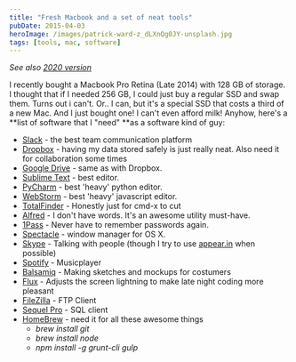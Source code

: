 ```yaml
---
title: "Fresh Macbook and a set of neat tools"
pubDate: 2015-04-03
heroImage: /images/patrick-ward-z_dLXnQg0JY-unsplash.jpg
tags: [tools, mac, software]
---
```


_See also [2020 version](/post-setup-setup-of-new-mac/)_

I recently bought a Macbook Pro Retina (Late 2014) with 128 GB of storage. I thought that if I needed 256 GB, I could just buy a regular SSD and swap them. Turns out i can't. Or.. I can, but it's a special SSD that costs a third of a new Mac. And I just bought one! I can't even afford milk! Anyhow, here's a **list of software that I "need" **as a software kind of guy:

- [Slack](http://slack.com) - the best team communication platform
- [Dropbox](http://dropbox.com) - having my data stored safely is just really neat. Also need it for collaboration some times
- [Google Drive](https://www.google.com/drive/download/) - same as with Dropbox.
- [Sublime Text](http://www.sublimetext.com/) - best editor.
- [PyCharm](https://www.jetbrains.com/pycharm/) - best 'heavy' python editor.
- [WebStorm](https://www.jetbrains.com/webstorm/) - best 'heavy' javascript editor.
- [TotalFinder](http://totalfinder.binaryage.com) \- Honestly just for cmd-x to cut
- [Alfred](http://www.alfredapp.com/) - I don't have words. It's an awesome utility must-have.
- [1Pass](https://agilebits.com/) - Never have to remember passwords again.
- [Spectacle](http://spectacleapp.com) - window manager for OS X.
- [Skype](http://www.skype.com/en/) - Talking with people (though I try to use [appear.in](http://appear.in) when possible)
- [Spotify](https://www.spotify.com/no/) - Musicplayer
- [Balsamiq](https://balsamiq.com/) - Making sketches and mockups for costumers
- [Flux](https://justgetflux.com/) - Adjusts the screen lightning to make late night coding more pleasant
- [FileZilla](http://sourceforge.net/projects/filezilla/) - FTP Client
- [Sequel Pro](http://www.sequelpro.com/) - SQL client
- [HomeBrew](http://brew.sh/) - need it for all these awesome things
  - _brew install git_
  - _brew install node_
  - _npm install -g grunt-cli gulp_
